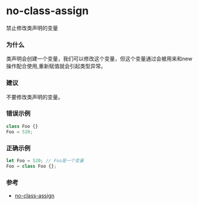 # no-class-assign

禁止修改类声明的变量

### 为什么

类声明会创建一个变量，我们可以修改这个变量，但这个变量通过会被用来和new操作配合使用,重新赋值就会引起类型异常。

### 建议

不要修改类声明的变量。

### 错误示例

```js
class Foo {}
Foo = 520;
```

### 正确示例

```js
let Foo = 520; // Foo是一个变量
Foo = class Foo {};
```

### 参考

- [no-class-assign](https://eslint.org/docs/rules/no-class-assign)
